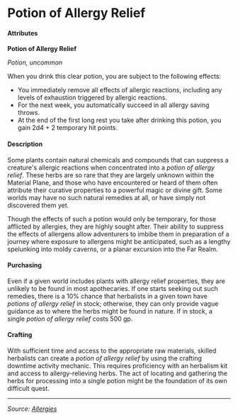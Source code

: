# Potion of Allergy Relief

#### Attributes

**Potion of Allergy Relief**
 
_Potion, uncommon_
 
When you drink this clear potion, you are subject to the following effects:

- You immediately remove all effects of allergic reactions, including any levels of exhaustion triggered by allergic reactions.
- For the next week, you automatically succeed in all allergy saving throws.
- At the end of the first long rest you take after drinking this potion, you gain 2d4 + 2 temporary hit points.

#### Description

Some plants contain natural chemicals and compounds that can suppress a creature's allergic reactions when concentrated into a _potion of allergy relief_. These herbs are so rare that they are largely unknown within the Material Plane, and those who have encountered or heard of them often attribute their curative properties to a powerful magic or divine gift. Some worlds may have no such natural remedies at all, or have simply not discovered them yet.

Though the effects of such a potion would only be temporary, for those afflicted by allergies, they are highly sought after. Their ability to suppress the effects of allergens allow adventurers to imbibe them in preparation of a journey where exposure to allergens might be anticipated, such as a lengthy spelunking into moldy caverns, or a planar excursion into the Far Realm.

#### Purchasing

Even if a given world includes plants with allergy relief properties, they are unlikely to be found in most apothecaries. If one starts seeking out such remedies, there is a 10% chance that herbalists in a given town have _potions of allergy relief_ in stock; otherwise, they can only provide vague guidance as to where the herbs might be found in nature. If in stock, a single _potion of allergy relief_ costs 500 gp.

#### Crafting

With sufficient time and access to the appropriate raw materials, skilled herbalists can create a _potion of allergy relief_ by using the crafting downtime activity mechanic. This requires proficiency with an herbalism kit and access to allergy-relieving herbs. The act of locating and gathering the herbs for processing into a single potion might be the foundation of its own difficult quest.

---

_Source: [Allergies](https://github.com/mpanighetti/dnd5e-allergies)_
